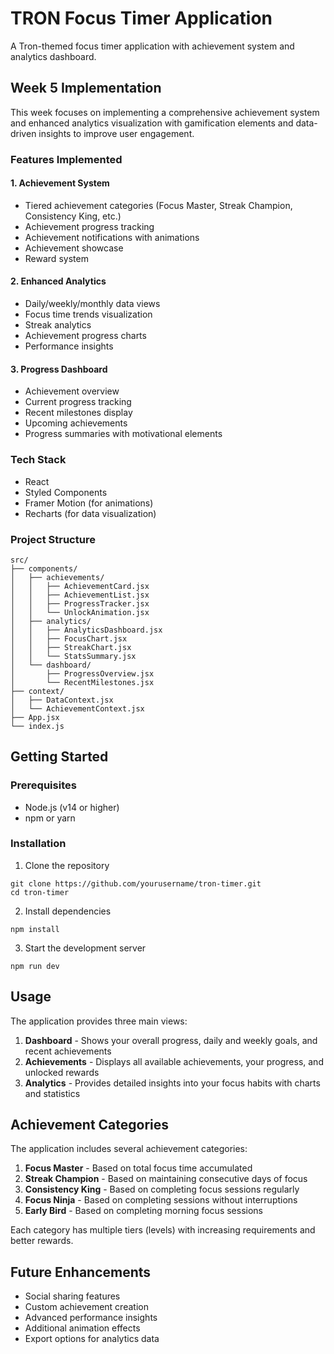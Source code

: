 # TRON Focus Timer Application

A Tron-themed focus timer application with achievement system and analytics dashboard.

## Week 5 Implementation

This week focuses on implementing a comprehensive achievement system and enhanced analytics visualization with gamification elements and data-driven insights to improve user engagement.

### Features Implemented

#### 1. Achievement System
- Tiered achievement categories (Focus Master, Streak Champion, Consistency King, etc.)
- Achievement progress tracking
- Achievement notifications with animations
- Achievement showcase
- Reward system

#### 2. Enhanced Analytics
- Daily/weekly/monthly data views
- Focus time trends visualization
- Streak analytics
- Achievement progress charts
- Performance insights

#### 3. Progress Dashboard
- Achievement overview
- Current progress tracking
- Recent milestones display
- Upcoming achievements
- Progress summaries with motivational elements

### Tech Stack
- React
- Styled Components
- Framer Motion (for animations)
- Recharts (for data visualization)

### Project Structure
```
src/
├── components/
│   ├── achievements/
│   │   ├── AchievementCard.jsx
│   │   ├── AchievementList.jsx
│   │   ├── ProgressTracker.jsx
│   │   └── UnlockAnimation.jsx
│   ├── analytics/
│   │   ├── AnalyticsDashboard.jsx
│   │   ├── FocusChart.jsx
│   │   ├── StreakChart.jsx
│   │   └── StatsSummary.jsx
│   └── dashboard/
│       ├── ProgressOverview.jsx
│       └── RecentMilestones.jsx
├── context/
│   ├── DataContext.jsx
│   └── AchievementContext.jsx
├── App.jsx
└── index.js
```

## Getting Started

### Prerequisites
- Node.js (v14 or higher)
- npm or yarn

### Installation

1. Clone the repository
```
git clone https://github.com/yourusername/tron-timer.git
cd tron-timer
```

2. Install dependencies
```
npm install
```

3. Start the development server
```
npm run dev
```

## Usage

The application provides three main views:

1. **Dashboard** - Shows your overall progress, daily and weekly goals, and recent achievements
2. **Achievements** - Displays all available achievements, your progress, and unlocked rewards
3. **Analytics** - Provides detailed insights into your focus habits with charts and statistics

## Achievement Categories

The application includes several achievement categories:

1. **Focus Master** - Based on total focus time accumulated
2. **Streak Champion** - Based on maintaining consecutive days of focus
3. **Consistency King** - Based on completing focus sessions regularly
4. **Focus Ninja** - Based on completing sessions without interruptions
5. **Early Bird** - Based on completing morning focus sessions

Each category has multiple tiers (levels) with increasing requirements and better rewards.

## Future Enhancements

- Social sharing features
- Custom achievement creation
- Advanced performance insights
- Additional animation effects
- Export options for analytics data
